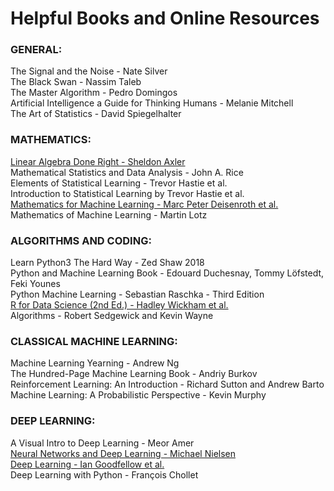 # Helpful Books and Online Resources

### GENERAL:

The Signal and the Noise - Nate Silver  
The Black Swan - Nassim Taleb  
The Master Algorithm - Pedro Domingos  
Artificial Intelligence a Guide for Thinking Humans - Melanie Mitchell  
The Art of Statistics - David Spiegelhalter  

### MATHEMATICS:
[Linear Algebra Done Right - Sheldon Axler](https://linear.axler.net/)  
Mathematical Statistics and Data Analysis - John A. Rice  
Elements of Statistical Learning - Trevor Hastie et al.  
Introduction to Statistical Learning by Trevor Hastie et al.  
[Mathematics for Machine Learning - Marc Peter Deisenroth et al.](https://mml-book.github.io/book/mml-book.pdf)  
Mathematics of Machine Learning - Martin Lotz  

### ALGORITHMS AND CODING:
Learn Python3 The Hard Way - Zed Shaw 2018  
Python and Machine Learning Book - Edouard Duchesnay, Tommy Löfstedt, Feki Younes  
Python Machine Learning - Sebastian Raschka - Third Edition  
[R for Data Science (2nd Ed.) - Hadley Wickham et al.](https://r4ds.hadley.nz/)  
Algorithms - Robert Sedgewick and Kevin Wayne  

### CLASSICAL MACHINE LEARNING:
Machine Learning Yearning - Andrew Ng  
The Hundred-Page Machine Learning Book - Andriy Burkov  
Reinforcement Learning: An Introduction - Richard Sutton and Andrew Barto  
Machine Learning: A Probabilistic Perspective - Kevin Murphy  

### DEEP LEARNING:
A Visual Intro to Deep Learning - Meor Amer  
[Neural Networks and Deep Learning - Michael Nielsen](http://neuralnetworksanddeeplearning.com/)  
[Deep Learning - Ian Goodfellow et al.](https://www.deeplearningbook.org/)  
Deep Learning with Python - François Chollet  
